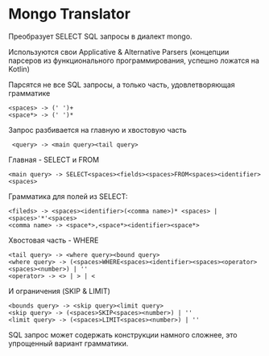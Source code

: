  # Mongo Translator
 
 Преобразует SELECT SQL запросы в диалект mongo. 
 
 Используются свои Applicative & Alternative Parsers (концепции парсеров из функционального программирования, 
 успешно ложатся на Kotlin) 
 
 Парсятся не все SQL запросы, а только часть, удовлетворяющая грамматике
 
 ```
<spaces> -> (' ')+
 <space*> -> (' ')*
```
Запрос разбивается на главную и хвостовую часть
```
 <query> -> <main query><tail query>
``` 
Главная - SELECT и FROM
```
<main query> -> SELECT<spaces><fields><spaces>FROM<spaces><identifier><spaces>
```
Грамматика для полей из SELECT: 
```
<fileds> -> <spaces><identifier>(<comma name>)* <spaces> | <spaces>'*'<spaces>
<comma name> -> <space*>,<space*><identifier><space*>
```
 Хвостовая часть - WHERE 
 ```
<tail query> -> <where query><bound query>
<where query> -> (<spaces>WHERE<spaces><identifier><spaces><operator><spaces><number>) | ''
<operator> -> <> | > | <
```
И ограничения (SKIP & LIMIT)
```
<bounds query> -> <skip query><limit query>
<skip query> -> (<spaces>SKIP<spaces><number>) | ''
<limit query> -> (<spaces>LIMIT<spaces><number>) | ''
```

SQL запрос может содержать конструкции намного сложнее, это
упрощенный вариант грамматики.  
